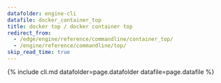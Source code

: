```yaml
---
datafolder: engine-cli
datafile: docker_container_top
title: docker top / docker container top
redirect_from:
  - /edge/engine/reference/commandline/container_top/
  - /engine/reference/commandline/top/
skip_read_time: true
---
```

<!--
This page is automatically generated from Docker's source code. If you want to
suggest a change to the text that appears here, open a ticket or pull request
in the source repository on GitHub:

https://github.com/docker/cli
-->

{% include cli.md datafolder=page.datafolder datafile=page.datafile %}

